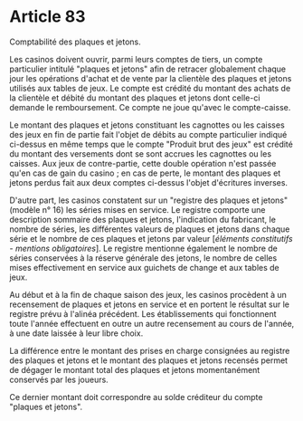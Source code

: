# Article 83

Comptabilité des plaques et jetons.

Les casinos doivent ouvrir, parmi leurs comptes de tiers, un compte particulier intitulé "plaques et jetons" afin de retracer globalement chaque jour les opérations d'achat et de vente par la clientèle des plaques et jetons utilisés aux tables de jeux. Le compte est crédité du montant des achats de la clientèle et débité du montant des plaques et jetons dont celle-ci demande le remboursement. Ce compte ne joue qu'avec le compte-caisse.

Le montant des plaques et jetons constituant les cagnottes ou les caisses des jeux en fin de partie fait l'objet de débits au compte particulier indiqué ci-dessus en même temps que le compte "Produit brut des jeux" est crédité du montant des versements dont se sont accrues les cagnottes ou les caisses. Aux jeux de contre-partie, cette double opération n'est passée qu'en cas de gain du casino ; en cas de perte, le montant des plaques et jetons perdus fait aux deux comptes ci-dessus l'objet d'écritures inverses.

D'autre part, les casinos constatent sur un "registre des plaques et jetons" (modèle n° 16) les séries mises en service. Le registre comporte une description sommaire des plaques et jetons, l'indication du fabricant, le nombre de séries, les différentes valeurs de plaques et jetons dans chaque série et le nombre de ces plaques et jetons par valeur [*éléments constitutifs - mentions obligatoires*]. Le registre mentionne également le nombre de séries conservées à la réserve générale des jetons, le nombre de celles mises effectivement en service aux guichets de change et aux tables de jeux.

Au début et à la fin de chaque saison des jeux, les casinos procèdent à un recensement de plaques et jetons en service et en portent le résultat sur le registre prévu à l'alinéa précédent. Les établissements qui fonctionnent toute l'année effectuent en outre un autre recensement au cours de l'année, à une date laissée à leur libre choix.

La différence entre le montant des prises en charge consignées au registre des plaques et jetons et le montant des plaques et jetons recensés permet de dégager le montant total des plaques et jetons momentanément conservés par les joueurs.

Ce dernier montant doit correspondre au solde créditeur du compte "plaques et jetons".
